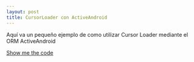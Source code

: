 ```yaml
---
layout: post
title: CursorLoader con ActiveAndroid
---
```

Aquí va un pequeño ejemplo de como utilizar Cursor Loader mediante el ORM ActiveAndroid

[Show me the code](https://github.com/edgarmiro/ejemplo-loader-activeandroid.git)
